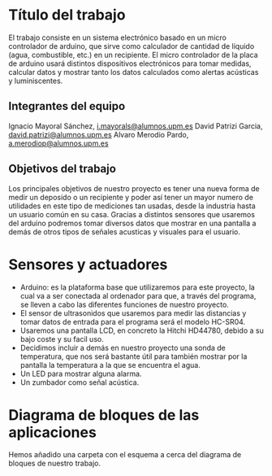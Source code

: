 # Título del trabajo
El trabajo consiste en un sistema electrónico basado en un micro controlador de arduino, que sirve como calculador de cantidad de líquido (agua, combustible, etc.) en un recipiente. El micro controlador de la placa de arduino usará distintos dispositivos electrónicos para tomar medidas, calcular datos y mostrar tanto los datos calculados como alertas acústicas y luminiscentes.

## Integrantes del equipo

Ignacio Mayoral Sánchez, i.mayorals@alumnos.upm.es
David Patrizi Garcia, david.patrizi@alumnos.upm.es
Alvaro Merodio Pardo, a.merodiop@alumnos.upm.es

## Objetivos del trabajo

Los principales objetivos de nuestro proyecto es tener una nueva forma de medir un deposido o un recipiente y poder así tener un mayor numero de utilidades en este tipo de mediciones tan usadas, desde la industria hasta un usuario común en su casa. Gracias a distintos sensores que usaremos del arduino podremos tomar diversos datos que mostrar en una pantalla a demás de otros tipos de señales acusticas y visuales para el usuario. 

# Sensores y actuadores

- Arduino: es la plataforma base que utilizaremos para este proyecto, la cual va a ser conectada al ordenador para que, a través del programa, se lleven a cabo las diferentes funciones de nuestro proyecto. 
- El sensor de ultrasonidos que usaremos para medir las distancias y tomar datos de entrada para el programa será el modelo HC-SR04.
- Usaremos una pantalla LCD, en concreto la Hitchi HD44780, debido a su bajo coste y su facil uso.
- Decidimos incluir a demás en nuestro proyecto una sonda de temperatura, que nos será bastante útil para también mostrar por la pantalla la temperatura a la que se encuentra el agua.
- Un LED para mostrar alguna alarma.
- Un zumbador como señal acústica. 

# Diagrama de bloques de las aplicaciones 

Hemos añadido una carpeta con el esquema a cerca del diagrama de bloques de nuestro trabajo.
